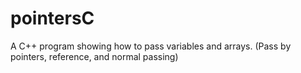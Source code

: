 # pointersC
A C++ program showing how to pass variables and arrays. (Pass by pointers, reference, and normal passing)
